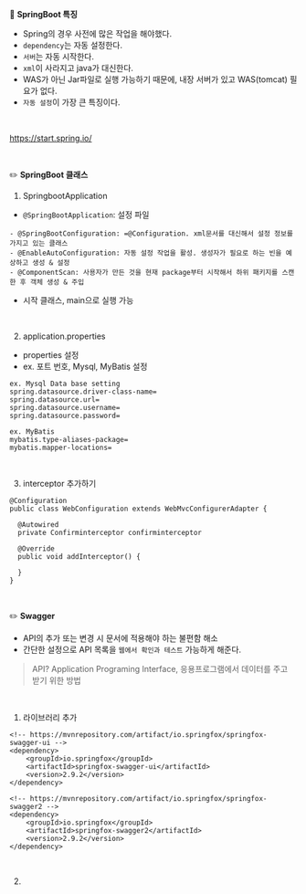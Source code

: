 📝 **SpringBoot 특징**

- Spring의 경우 사전에 많은 작업을 해야했다.
- `dependency`는 자동 설정한다.
- `서버`는 자동 시작한다.
- `xml`이 사라지고 java가 대신한다.
- WAS가 아닌 Jar파일로 실행 가능하기 때문에, 내장 서버가 있고 WAS(tomcat) 필요가 없다.
- `자동 설정`이 가장 큰 특징이다.
<br>

https://start.spring.io/

<br>

✏️ **SpringBoot 클래스**

1. SpringbootApplication
- `@SpringBootApplication`: 설정 파일
```
- @SpringBootConfiguration: =@Configuration. xml문서를 대신해서 설정 정보를 가지고 있는 클래스
- @EnableAutoConfiguration: 자동 설정 작업을 활성. 생성자가 필요로 하는 빈을 예상하고 생성 & 설정
- @ComponentScan: 사용자가 만든 것을 현재 package부터 시작해서 하위 패키지를 스캔 한 후 객체 생성 & 주입
```
- 시작 클래스, main으로 실행 가능

<br>

2. application.properties
- properties 설정
- ex. 포트 번호, Mysql, MyBatis 설정 
```
ex. Mysql Data base setting
spring.datasource.driver-class-name=
spring.datasource.url=
spring.datasource.username=
spring.datasource.password=
```
```
ex. MyBatis
mybatis.type-aliases-package=
mybatis.mapper-locations=
```

<br>

3. interceptor 추가하기
```
@Configuration
public class WebConfiguration extends WebMvcConfigurerAdapter {

  @Autowired
  private Confirminterceptor confirminterceptor
  
  @Override
  public void addInterceptor() {
    
  }
}

```

<br>

✏️ **Swagger**

- API의 추가 또는 변경 시 문서에 적용해야 하는 불편함 해소
- 간단한 설정으로 API 목록을 `웹에서 확인과 테스트` 가능하게 해준다.
> API? Application Programing Interface, 응용프로그램에서 데이터를 주고 받기 위한 방법

<br>

1. 라이브러리 추가
```
<!-- https://mvnrepository.com/artifact/io.springfox/springfox-swagger-ui -->
<dependency>
    <groupId>io.springfox</groupId>
    <artifactId>springfox-swagger-ui</artifactId>
    <version>2.9.2</version>
</dependency>

<!-- https://mvnrepository.com/artifact/io.springfox/springfox-swagger2 -->
<dependency>
    <groupId>io.springfox</groupId>
    <artifactId>springfox-swagger2</artifactId>
    <version>2.9.2</version>
</dependency>
```
<br>

2. 
